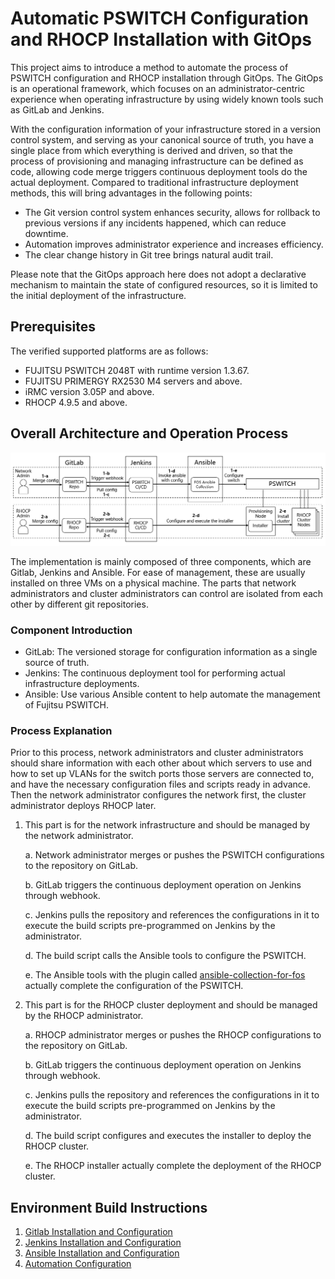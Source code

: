 # Automatic PSWITCH Configuration and RHOCP Installation with GitOps

This project aims to introduce a method to automate the process of PSWITCH configuration and RHOCP installation through GitOps. The GitOps is an operational framework, which focuses on an administrator-centric experience when operating infrastructure by using widely known tools such as GitLab and Jenkins.

With the configuration information of your infrastructure stored in a version control system, and serving as your canonical source of truth, you have a single place from which everything is derived and driven, so that the process of provisioning and managing infrastructure can be defined as code, allowing code merge triggers continuous deployment tools do the actual deployment. Compared to traditional infrastructure deployment methods, this will bring advantages in the following points:

- The Git version control system enhances security, allows for rollback to previous versions if any incidents happened, which can reduce downtime.
- Automation improves administrator experience and increases efficiency.
- The clear change history in Git tree brings natural audit trail.

Please note that the GitOps approach here does not adopt a declarative mechanism to maintain the state of configured resources, so it is limited to the initial deployment of the infrastructure.

## Prerequisites

The verified supported platforms are as follows:

- FUJITSU PSWITCH 2048T with runtime version 1.3.67.
- FUJITSU PRIMERGY RX2530 M4 servers and above.
- iRMC version 3.05P and above.
- RHOCP 4.9.5 and above.

## Overall Architecture and Operation Process

![gitops flowchart](docs/images/gitops-flowchart.png)

The implementation is mainly composed of three components, which are Gitlab, Jenkins and Ansible. For ease of management, these are usually installed on three VMs on a physical machine. The parts that network administrators and cluster administrators can control are isolated from each other by different git repositories.

### Component Introduction

- GitLab: The versioned storage for configuration information as a single source of truth.
- Jenkins: The continuous deployment tool for performing actual infrastructure deployments.
- Ansible: Use various Ansible content to help automate the management of Fujitsu PSWITCH.

### Process Explanation

Prior to this process, network administrators and cluster administrators should share information with each other about which servers to use and how to set up VLANs for the switch ports those servers are connected to, and have the necessary configuration files and scripts ready in advance. Then the network administrator configures the network first, the cluster administrator deploys RHOCP later.

1. This part is for the network infrastructure and should be managed by the network administrator.

    a. Network administrator merges or pushes the PSWITCH configurations to the repository on GitLab.

    b. GitLab triggers the continuous deployment operation on Jenkins through webhook.

    c. Jenkins pulls the repository and references the configurations in it to execute the build scripts pre-programmed on Jenkins by the administrator.

    d. The build script calls the Ansible tools to configure the PSWITCH.

    e. The Ansible tools with the plugin called [ansible-collection-for-fos](https://github.com/fujitsu/ansible-collection-for-fos) actually complete the configuration of the PSWITCH.

2. This part is for the RHOCP cluster deployment and should be managed by the RHOCP administrator.

    a. RHOCP administrator merges or pushes the RHOCP configurations to the repository on GitLab.

    b. GitLab triggers the continuous deployment operation on Jenkins through webhook.

    c. Jenkins pulls the repository and references the configurations in it to execute the build scripts pre-programmed on Jenkins by the administrator.

    d. The build script configures and executes the installer to deploy the RHOCP cluster.

    e. The RHOCP installer actually complete the deployment of the RHOCP cluster.

## Environment Build Instructions

1. [Gitlab Installation and Configuration](docs/01-gitlab-installation.md)
2. [Jenkins Installation and Configuration](docs/02-jenkins-installation.md)
3. [Ansible Installation and Configuration](docs/03-ansible-installation.md)
4. [Automation Configuration](docs/04-automation-configuration.md)
